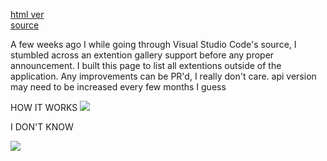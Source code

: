 [html ver](https://scrxtchy.github.io/vscode/)  
[source](https://github.com/Scrxtchy/Scrxtchy.github.io/blob/master/vscode/index.html)

A few weeks ago I while going through Visual Studio Code's source, I stumbled across an extention gallery support before any proper announcement.
I built this page to list all extentions outside of the application.
Any improvements can be PR'd, I really don't care.
api version may need to be increased every few months I guess

HOW IT WORKS
![](http://sharex.moe/i/2015/11/15-11-20_00-54-35.png)

I DON'T KNOW

![](http://sharex.moe/i/2015/11/15-11-20_00-58-47.png)